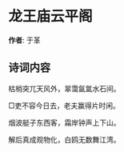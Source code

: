 # 龙王庙云平阁

**作者**: 于革

## 诗词内容

枯梢突兀天风外，翠霭氤氲水石间。

□吏不容今日去，老夫赢得片时闲。

烟波艇子东西客，霜岸钟声上下山。

解后真成观物化，白鸥无数舞江湾。

